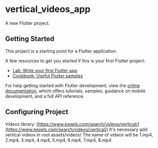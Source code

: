# vertical_videos_app

A new Flutter project.

## Getting Started

This project is a starting point for a Flutter application.

A few resources to get you started if this is your first Flutter project:

- [Lab: Write your first Flutter app](https://docs.flutter.dev/get-started/codelab)
- [Cookbook: Useful Flutter samples](https://docs.flutter.dev/cookbook)

For help getting started with Flutter development, view the
[online documentation](https://docs.flutter.dev/), which offers tutorials,
samples, guidance on mobile development, and a full API reference.

## Configuring Project

Videos library: [https://www.pexels.com/search/videos/vertical/](https://www.pexels.com/search/videos/vertical/)
It's necessary add vertical videos in root assets/videos/
The name of videos will be 1.mp4, 2.mp4, 3.mp4, 4.mp4, 5.mp4, 6.mp4, 7.mp4, 8.mp4
